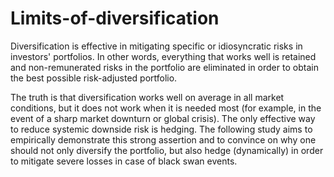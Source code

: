 # Limits-of-diversification
Diversification is effective in mitigating specific or idiosyncratic risks in investors' portfolios. In other words, everything that works well is retained and non-remunerated risks in the portfolio are eliminated in order to obtain the best possible risk-adjusted portfolio.  

The truth is that diversification works well on average in all market conditions, but it does not work when it is needed most (for example, in the event of a sharp market downturn or global crisis). The only effective way to reduce systemic downside risk is hedging. The following study aims to empirically demonstrate this strong assertion and to convince on why one should not only diversify the portfolio, but also hedge (dynamically) in order to mitigate severe losses in case of black swan events.
